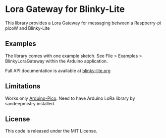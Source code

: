 # Lora Gateway for Blinky-Lite

This library provides a Lora Gateway for  messaging between 
a Raspberry-pi picoW and Blinky-Lite

## Examples

The library comes with one example sketch. See File > Examples > BlinkyLoraGateway
within the Arduino application.

Full API documentation is available at [blinky-lite.org](https://blinky-lite.org)

## Limitations

Works only [Arduino-Pico](https://arduino-pico.readthedocs.io/en/latest/). Need to have Arduino LoRa library by sandeepmistry installed.

## License

This code is released under the MIT License.

